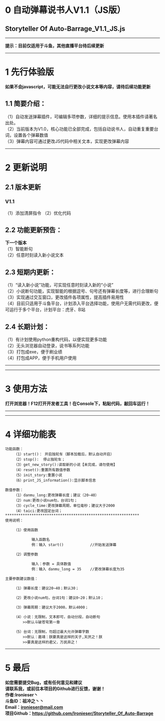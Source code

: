 # 0  自动弹幕说书人V1.1（JS版）
## Storyteller Of Auto-Barrage_V1.1_JS.js
***************************************************************
**提示：目前仅适用于斗鱼，其他直播平台待后续更新**  
***************************************************************
  
# 1  先行体验版
**如果不会javascript，可能无法自行更改小说文本等内容，请待后续功能更新** 

## 1.1  简要介绍：
（1）自动发送弹幕插件，可编辑多项参数，详细的提示信息。使用本插件请著名出处。  
（2）当前版本为V1.0，核心功能已全部完成，包括自动说书人，自动重复重要台词，设置各个弹幕数值  
（3）弹幕内容可通过更改JS代码中相关文本，实现更改弹幕内容  
***************************************************************
# 2  更新说明
## 2.1  版本更新
### V1.1
（1）添加清屏指令
（2）优化代码 
## 2.2  功能更新预告：
**下一个版本**  
（1）智能断句  
（2）任意时刻读入新小说文本  

## 2.3  短期内更新：
（1）“读入新小说”功能，可实现任意时刻读入新的“小说”  
（2）小说断句功能，实现智能的根据逗号、句号还有弹幕长度等，进行合理断句  
（3）实现通过交互窗口，更改插件各项属性，提高插件易用性  
（4）目前只适用于斗鱼平台，计划添入平台选择功能，使用户无需代码更改，便可运行于多个平台，计划平台：虎牙、B站  

## 2.4  长期计划：
（1）有计划使用python重构代码，以便实现更多功能  
（2）无头浏览器自动登录，说书等系列功能  
（3）打包成exe，便于刷业绩   	  
（4）打包成APP，便于手机用户使用  



***************************************************************
***************************************************************
# 3  使用方法 
**打开浏览器！F12打开开发者工具！在Console下，粘贴代码，敲回车运行！**  
***************************************************************
***************************************************************
# 4  详细功能表
					
	功能函数：
		（1）start()：	开启独轮车（脚本加载后，默认自动开启）
		（2）stop():	停止独轮车；
		（3）get_new_story():读取新的小说【未完成，请勿使用】
		（4）reset():重置所有数值参数
		（5）init_story:重置小说
		（6）print_JS_information():显示脚本信息

	数值参数：
		（1）danmu_long:更改弹幕长度；建议（20~40）
		（2）num:更改小说num句，台词1句；
		（3）cycle_time:更改弹幕周期，单位毫秒；建议大于2000
		（4）taici:更改固定台词；
	*************************************************************
	使用说明：

		（1）使用函数

				输入函数名
				例：输入 start()			//开始发送弹幕

		（2）调整参数

				输入：参数 = 具体数值
				例：输入 danmu_long = 35 	//更改弹幕长度为35

	主要参数建议数值：

		（1）弹幕长度：建议20~40；默认30；

		（2）更改小说num句，台词1句：建议0~20；默认10；

		（3）弹幕周期：建议大于2000，默认4000；

		（4）小说：无限制，文本即可，自动分段，自动断句
			>>默认斗破苍穹第一章

		（5）台词：无限制，勿超过最大允许弹幕字数
			>>默认：嘉靖：朕要真是这样的天子,天厌之！朕			
			>>要真是这样的君父，万民弃之！
********************************************************************
# 5  最后	
	
**如您需要提交Bug，或有任何意见和建议**  
**请联系我，或前往本项目的Github进行反馈，谢谢！**  
**作者:Ironieser丶**    	
**斗鱼ID：祖冲之丶丶**    
**Email：ironieser@mail.com**    
**项目Github：https://github.com/Ironieser/Storyteller_Of_Auto-Barrage**    

